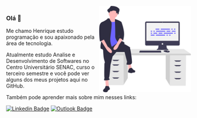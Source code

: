 <img align="right" src="undraw_feeling_proud_qne1.svg" width="250"/>

### Olá 👋

Me chamo Henrique estudo programação e sou apaixonado pela área de tecnologia.

Atualmente estudo Analise e Desenvolvimento de Softwares no Centro Universitário SENAC, curso o terceiro semestre e você pode ver alguns dos meus projetos aqui no GitHub.

Também pode aprender mais sobre mim nesses links:

[![Linkedin Badge](https://img.shields.io/badge/-HenriqueMonteiro-6633cc?style=flat-square&logo=Linkedin&logoColor=white&link=https://www.linkedin.com/in/henrique-m-martins/)](https://www.linkedin.com/in/henrique-m-martins/) 
[![Outlook Badge](https://img.shields.io/badge/-henrique.monteiro.martins@hotmail.com-6633cc?style=flat-square&logo=Microsoft&logoColor=white&link=mailto:henrique.monteiro.martins@hotmail.com)](mailto:henrique.monteiro.martins@hotmail.com)


<!--
**Rickemm/Rickemm** is a ✨ _special_ ✨ repository because its `README.md` (this file) appears on your GitHub profile.

Here are some ideas to get you started:

- 🔭 I’m currently working on ...
- 🌱 I’m currently learning ...
- 👯 I’m looking to collaborate on ...
- 🤔 I’m looking for help with ...
- 💬 Ask me about ...
- 📫 How to reach me: ...
- 😄 Pronouns: ...
- ⚡ Fun fact: ...
-->
